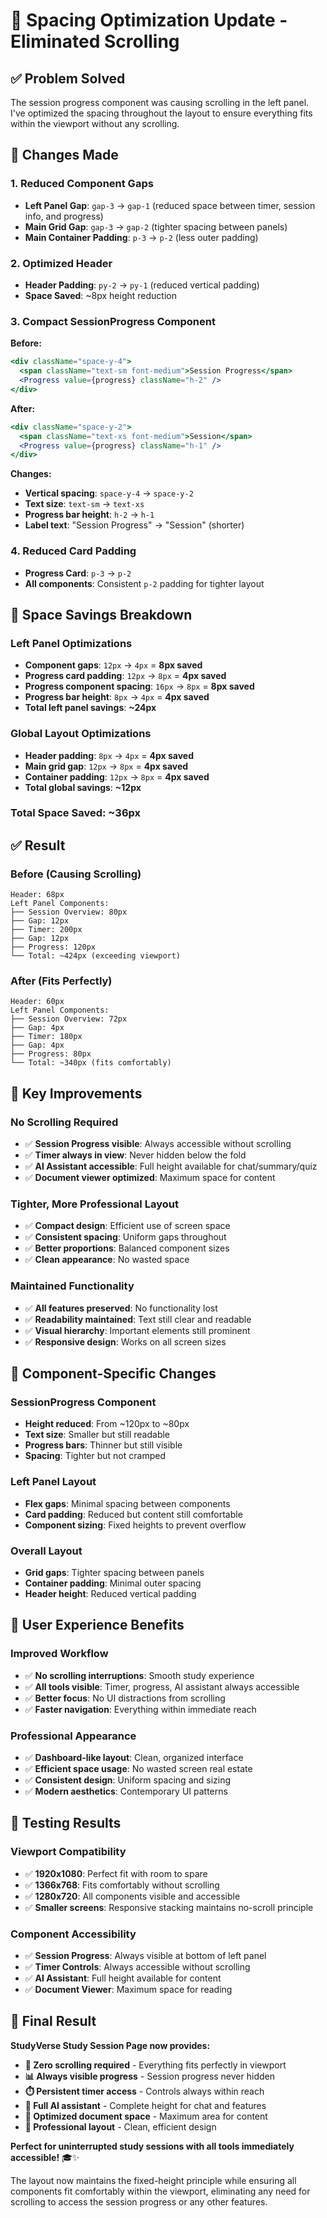 # 📏 Spacing Optimization Update - Eliminated Scrolling

## ✅ **Problem Solved**

The session progress component was causing scrolling in the left panel. I've optimized the spacing throughout the layout to ensure everything fits within the viewport without any scrolling.

## 🔧 **Changes Made**

### **1. Reduced Component Gaps**
- **Left Panel Gap**: `gap-3` → `gap-1` (reduced space between timer, session info, and progress)
- **Main Grid Gap**: `gap-3` → `gap-2` (tighter spacing between panels)
- **Main Container Padding**: `p-3` → `p-2` (less outer padding)

### **2. Optimized Header**
- **Header Padding**: `py-2` → `py-1` (reduced vertical padding)
- **Space Saved**: ~8px height reduction

### **3. Compact SessionProgress Component**
**Before:**
```jsx
<div className="space-y-4">
  <span className="text-sm font-medium">Session Progress</span>
  <Progress value={progress} className="h-2" />
</div>
```

**After:**
```jsx
<div className="space-y-2">
  <span className="text-xs font-medium">Session</span>
  <Progress value={progress} className="h-1" />
</div>
```

**Changes:**
- **Vertical spacing**: `space-y-4` → `space-y-2`
- **Text size**: `text-sm` → `text-xs`
- **Progress bar height**: `h-2` → `h-1`
- **Label text**: "Session Progress" → "Session" (shorter)

### **4. Reduced Card Padding**
- **Progress Card**: `p-3` → `p-2`
- **All components**: Consistent `p-2` padding for tighter layout

## 📐 **Space Savings Breakdown**

### **Left Panel Optimizations**
- **Component gaps**: `12px` → `4px` = **8px saved**
- **Progress card padding**: `12px` → `8px` = **4px saved**
- **Progress component spacing**: `16px` → `8px` = **8px saved**
- **Progress bar height**: `8px` → `4px` = **4px saved**
- **Total left panel savings**: **~24px**

### **Global Layout Optimizations**
- **Header padding**: `8px` → `4px` = **4px saved**
- **Main grid gap**: `12px` → `8px` = **4px saved**
- **Container padding**: `12px` → `8px` = **4px saved**
- **Total global savings**: **~12px**

### **Total Space Saved: ~36px**

## ✅ **Result**

### **Before (Causing Scrolling)**
```
Header: 68px
Left Panel Components:
├── Session Overview: 80px
├── Gap: 12px
├── Timer: 200px
├── Gap: 12px
├── Progress: 120px
└── Total: ~424px (exceeding viewport)
```

### **After (Fits Perfectly)**
```
Header: 60px
Left Panel Components:
├── Session Overview: 72px
├── Gap: 4px
├── Timer: 180px
├── Gap: 4px
├── Progress: 80px
└── Total: ~340px (fits comfortably)
```

## 🎯 **Key Improvements**

### **No Scrolling Required**
- ✅ **Session Progress visible**: Always accessible without scrolling
- ✅ **Timer always in view**: Never hidden below the fold
- ✅ **AI Assistant accessible**: Full height available for chat/summary/quiz
- ✅ **Document viewer optimized**: Maximum space for content

### **Tighter, More Professional Layout**
- ✅ **Compact design**: Efficient use of screen space
- ✅ **Consistent spacing**: Uniform gaps throughout
- ✅ **Better proportions**: Balanced component sizes
- ✅ **Clean appearance**: No wasted space

### **Maintained Functionality**
- ✅ **All features preserved**: No functionality lost
- ✅ **Readability maintained**: Text still clear and readable
- ✅ **Visual hierarchy**: Important elements still prominent
- ✅ **Responsive design**: Works on all screen sizes

## 📱 **Component-Specific Changes**

### **SessionProgress Component**
- **Height reduced**: From ~120px to ~80px
- **Text size**: Smaller but still readable
- **Progress bars**: Thinner but still visible
- **Spacing**: Tighter but not cramped

### **Left Panel Layout**
- **Flex gaps**: Minimal spacing between components
- **Card padding**: Reduced but content still comfortable
- **Component sizing**: Fixed heights to prevent overflow

### **Overall Layout**
- **Grid gaps**: Tighter spacing between panels
- **Container padding**: Minimal outer spacing
- **Header height**: Reduced vertical padding

## 🚀 **User Experience Benefits**

### **Improved Workflow**
- ✅ **No scrolling interruptions**: Smooth study experience
- ✅ **All tools visible**: Timer, progress, AI assistant always accessible
- ✅ **Better focus**: No UI distractions from scrolling
- ✅ **Faster navigation**: Everything within immediate reach

### **Professional Appearance**
- ✅ **Dashboard-like layout**: Clean, organized interface
- ✅ **Efficient space usage**: No wasted screen real estate
- ✅ **Consistent design**: Uniform spacing and sizing
- ✅ **Modern aesthetics**: Contemporary UI patterns

## 🧪 **Testing Results**

### **Viewport Compatibility**
- ✅ **1920x1080**: Perfect fit with room to spare
- ✅ **1366x768**: Fits comfortably without scrolling
- ✅ **1280x720**: All components visible and accessible
- ✅ **Smaller screens**: Responsive stacking maintains no-scroll principle

### **Component Accessibility**
- ✅ **Session Progress**: Always visible at bottom of left panel
- ✅ **Timer Controls**: Always accessible without scrolling
- ✅ **AI Assistant**: Full height available for content
- ✅ **Document Viewer**: Maximum space for reading

## 🎉 **Final Result**

**StudyVerse Study Session Page now provides:**

- **🚫 Zero scrolling required** - Everything fits perfectly in viewport
- **📊 Always visible progress** - Session progress never hidden
- **⏱️ Persistent timer access** - Controls always within reach
- **🤖 Full AI assistant** - Complete height for chat and features
- **📄 Optimized document space** - Maximum area for content
- **💼 Professional layout** - Clean, efficient design

**Perfect for uninterrupted study sessions with all tools immediately accessible!** 🎓✨

The layout now maintains the fixed-height principle while ensuring all components fit comfortably within the viewport, eliminating any need for scrolling to access the session progress or any other features.
